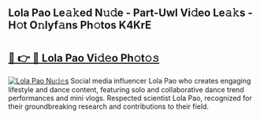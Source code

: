 ## Lola Pao Le𝚊𝚔ed N𝚞𝚍e - Part-Uwl Vi𝚍eo Le𝚊𝚔s - H𝚘t O𝚗lyf𝚊ns Ph𝚘tos K4KrE

# <h2><a href="http://hf0jbv.feru.top/?c=Lola+Pao">🔗 👉 🔴 Lola Pao Vi𝚍𝚎o Ph𝚘t𝚘𝚜</a></h2>

[![Lola Pao Nu𝚍𝚎s](https://i.imgur.com/0TWrTi3.gif)](http://hf0jbv.feru.top/?c=Lola+Pao)
Social media influencer Lola Pao who creates engaging lifestyle and dance content, featuring solo and collaborative dance trend performances and mini vlogs. Respected scientist Lola Pao, recognized for their groundbreaking research and contributions to their field. 
